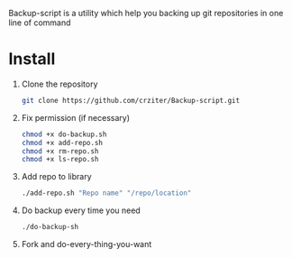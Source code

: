 Backup-script is a utility which help you backing up git repositories in one line of command

# Install
1. Clone the repository


	```bash
	git clone https://github.com/crziter/Backup-script.git
	```

2. Fix permission (if necessary)

	```bash
	chmod +x do-backup.sh
	chmod +x add-repo.sh
	chmod +x rm-repo.sh
	chmod +x ls-repo.sh
	```

3. Add repo to library


	```bash
	./add-repo.sh "Repo name" "/repo/location"
	```

4. Do backup every time you need


	```bash
	./do-backup-sh
	```

5. Fork and do-every-thing-you-want
